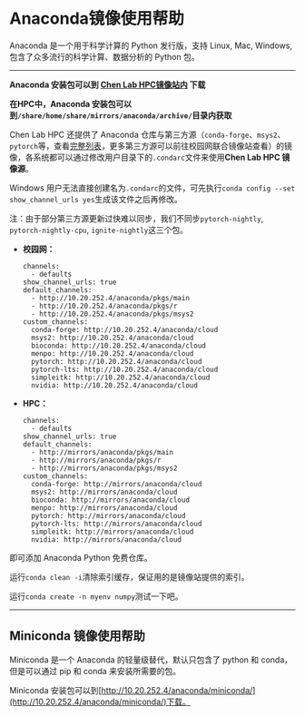 # Anaconda镜像使用帮助

Anaconda 是一个用于科学计算的 Python 发行版，支持 Linux, Mac, Windows, 包含了众多流行的科学计算、数据分析的 Python 包。

----

**Anaconda 安装包可以到 [**Chen Lab HPC镜像站内**](http://10.20.252.4/anaconda/archive/) 下载**

**在HPC中，Anaconda 安装包可以到`/share/home/share/mirrors/anaconda/archive/`目录内获取**

Chen Lab HPC 还提供了 Anaconda 仓库与第三方源（`conda-forge`、`msys2`、`pytorch`等，查看[完整列表](http://10.20.252.4/anaconda/cloud/)，更多第三方源可以前往校园网联合镜像站查看）的镜像，各系统都可以通过修改用户目录下的`.condarc`文件来使用**Chen Lab HPC 镜像源**。

Windows 用户无法直接创建名为`.condarc`的文件，可先执行`conda config --set show_channel_urls yes`生成该文件之后再修改。

注：由于部分第三方源更新过快难以同步，我们不同步`pytorch-nightly`, `pytorch-nightly-cpu`, `ignite-nightly`这三个包。

+ **校园网：**
   ```
   channels:
     - defaults
   show_channel_urls: true
   default_channels:
     - http://10.20.252.4/anaconda/pkgs/main
     - http://10.20.252.4/anaconda/pkgs/r
     - http://10.20.252.4/anaconda/pkgs/msys2
   custom_channels:
     conda-forge: http://10.20.252.4/anaconda/cloud
     msys2: http://10.20.252.4/anaconda/cloud
     bioconda: http://10.20.252.4/anaconda/cloud
     menpo: http://10.20.252.4/anaconda/cloud
     pytorch: http://10.20.252.4/anaconda/cloud
     pytorch-lts: http://10.20.252.4/anaconda/cloud
     simpleitk: http://10.20.252.4/anaconda/cloud
     nvidia: http://10.20.252.4/anaconda/cloud
   ```

+ **HPC：**
   ```
   channels:
     - defaults
   show_channel_urls: true
   default_channels:
     - http://mirrors/anaconda/pkgs/main
     - http://mirrors/anaconda/pkgs/r
     - http://mirrors/anaconda/pkgs/msys2
   custom_channels:
     conda-forge: http://mirrors/anaconda/cloud
     msys2: http://mirrors/anaconda/cloud
     bioconda: http://mirrors/anaconda/cloud
     menpo: http://mirrors/anaconda/cloud
     pytorch: http://mirrors/anaconda/cloud
     pytorch-lts: http://mirrors/anaconda/cloud
     simpleitk: http://mirrors/anaconda/cloud
     nvidia: http://mirrors/anaconda/cloud
   ```

即可添加 Anaconda Python 免费仓库。

运行`conda clean -i`清除索引缓存，保证用的是镜像站提供的索引。

运行`conda create -n myenv numpy`测试一下吧。

----

## Miniconda 镜像使用帮助
Miniconda 是一个 Anaconda 的轻量级替代，默认只包含了 python 和 conda，但是可以通过 pip 和 conda 来安装所需要的包。

Miniconda 安装包可以到[http://10.20.252.4/anaconda/miniconda/](http://10.20.252.4/anaconda/miniconda/)下载。
